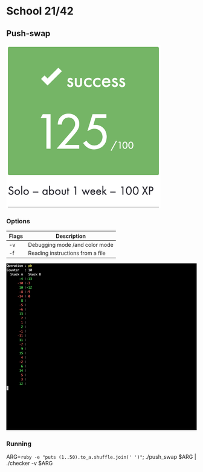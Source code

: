 # School 21/42

## Push-swap

<img src="resources/push-swap_final-mark.png"/>

### Options

Flags | Description
------|------------
  -v  | Debugging mode /and color mode
  -f  | Reading instructions from a file

<img src="resources/debug_mode.gif"/>

### Running

ARG=``ruby -e "puts (1..50).to_a.shuffle.join(' ')"``; ./push_swap $ARG | ./checker -v $ARG
